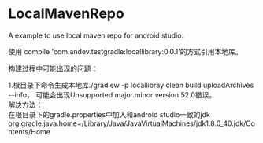 # LocalMavenRepo
A example to use local maven repo for android studio.

使用 compile 'com.andev.testgradle:locallibrary:0.0.1'的方式引用本地库。

构建过程中可能出现的问题：

1.根目录下命令生成本地库./gradlew -p locallibray clean build uploadArchives --info，
可能会出现Unsupported major.minor version 52.0错误。  
解决方法：  
在根目录下的gradle.properties中加入和android studio一致的jdk
org.gradle.java.home=/Library/Java/JavaVirtualMachines/jdk1.8.0_40.jdk/Contents/Home
